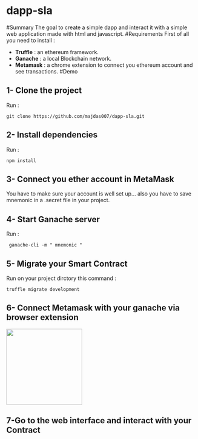 # dapp-sla
#Summary
 The goal to create a simple dapp and interact it with a simple web application made with html and javascript.
#Requirements
 First of all you need to install :
 - **Truffle** : an ethereum framework.
 - **Ganache** : a local Blockchain network. 
 - **Metamask** :  a chrome extension to connect you ethereum account and see transactions.
#Demo
 
## 1- Clone the project
Run :
```
git clone https://github.com/majdas007/dapp-sla.git
```
## 2- Install dependencies
Run :
```
npm install
```
## 3- Connect you ether account in MetaMask
You have to make sure your account is well set up... also you have to save mnemonic in a .secret file in your project.
## 4- Start Ganache server
Run :
```
 ganache-cli -m " mnemonic " 
```
## 5- Migrate your Smart Contract
Run on your project dirctory this command : 
```
truffle migrate development 
```
## 6- Connect Metamask with your ganache via browser extension
  <img src="https://user-images.githubusercontent.com/7537712/54625709-06d33700-4a2d-11e9-8f3b-9ff621420a7e.png" align="center" height="200" width="200">
  
## 7-Go to the web interface and interact with your Contract   